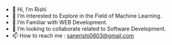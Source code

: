 - 👋 Hi, I’m Rishi
- 👀 I’m interested to Explore in the Field of Machine Learning.
- 🌱 I’m Familiar with WEB Development.
- 💞️ I’m looking to collaborate related to Software Development.
- 📫 How to reach me : sanerishi0603@gmail.com

<!---
Rishi6534/Rishi6534 is a ✨ special ✨ repository because its `README.md` (this file) appears on your GitHub profile.
You can click the Preview link to take a look at your changes.
--->
